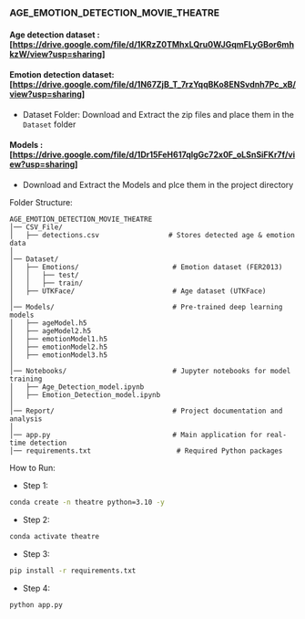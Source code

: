 ### AGE_EMOTION_DETECTION_MOVIE_THEATRE

#### Age detection dataset : [https://drive.google.com/file/d/1KRzZ0TMhxLQru0WJGqmFLyGBor6mhkzW/view?usp=sharing]

#### Emotion detection dataset: [https://drive.google.com/file/d/1N67ZjB_T_7rzYqqBKo8ENSvdnh7Pc_xB/view?usp=sharing]

- Dataset Folder: Download and Extract the zip files and place them in the `Dataset` folder 

#### Models : [https://drive.google.com/file/d/1Dr15FeH617qlgGc72x0F_oLSnSiFKr7f/view?usp=sharing] 

- Download and Extract the Models and plce them in the project directory

Folder Structure:
```plaintext
AGE_EMOTION_DETECTION_MOVIE_THEATRE
│── CSV_File/
│   ├── detections.csv                 # Stores detected age & emotion data
│
│── Dataset/
│   ├── Emotions/                       # Emotion dataset (FER2013)
│   │   ├── test/
│   │   ├── train/
│   ├── UTKFace/                        # Age dataset (UTKFace)
│
│── Models/                             # Pre-trained deep learning models
│   ├── ageModel.h5
│   ├── ageModel2.h5
│   ├── emotionModel1.h5
│   ├── emotionModel2.h5
│   ├── emotionModel3.h5
│
│── Notebooks/                          # Jupyter notebooks for model training
│   ├── Age_Detection_model.ipynb
│   ├── Emotion_Detection_model.ipynb
│
│── Report/                             # Project documentation and analysis
│
│── app.py                              # Main application for real-time detection
│── requirements.txt                     # Required Python packages
```

How to Run:

- Step 1:
```bash
conda create -n theatre python=3.10 -y
```

- Step 2:
```bash
conda activate theatre
```

- Step 3:
```bash
pip install -r requirements.txt
```
- Step 4:
```bash
python app.py
```
